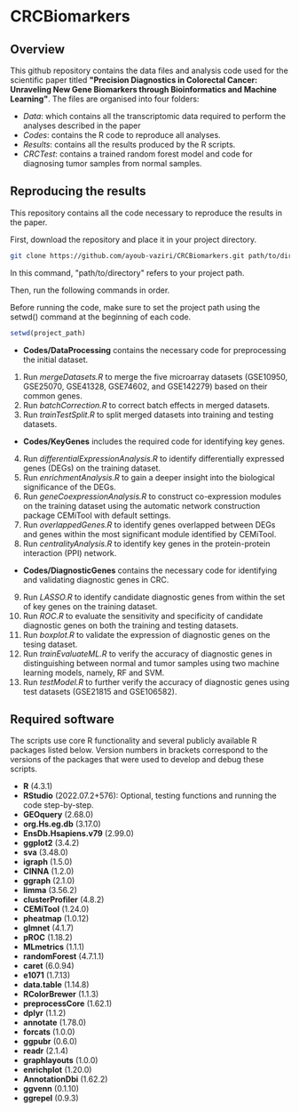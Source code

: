 # CRCBiomarkers

## Overview
This github repository contains the data files and analysis code used for the scientific paper titled **"Precision Diagnostics in Colorectal Cancer: Unraveling New Gene Biomarkers through Bioinformatics and Machine Learning"**.
The files are organised into four folders:
 - *Data*: which contains all the transcriptomic data required to perform the analyses described in the paper
 - *Codes*: contains the R code to reproduce all  analyses.
 - *Results*: contains all the results produced by the R scripts.
 - *CRCTest*: contains a trained random forest model and code for diagnosing tumor samples from normal samples.

## Reproducing the results
This repository contains all the code necessary to reproduce the results in the paper. 

First, download the repository and place it in your project directory.

```bash
git clone https://github.com/ayoub-vaziri/CRCBiomarkers.git path/to/directory
```
In this command, "path/to/directory" refers to your project path.
	
Then, run the following commands in order.

Before running the code, make sure to set the project path using the setwd() command at the beginning of each code.
	
```R
setwd(project_path)
```

- **Codes/DataProcessing** contains the necessary code for preprocessing the initial dataset.
1. Run *mergeDatasets.R* to merge the five microarray datasets (GSE10950, GSE25070, GSE41328, GSE74602, and GSE142279) based on their common genes.
2. Run *batchCorrection.R* to correct batch effects in merged datasets.
3. Run *trainTestSplit.R* to split merged datasets into training and testing datasets.
   
- **Codes/KeyGenes** includes the required code for identifying key genes.
4. Run *differentialExpressionAnalysis.R* to identify differentially expressed genes (DEGs) on the training dataset.
5. Run *enrichmentAnalysis.R* to gain a deeper insight into the biological significance of the DEGs.
6. Run *geneCoexpressionAnalysis.R* to construct co-expression modules on the training dataset using the automatic network construction package CEMiTool with default settings.
7. Run *overlappedGenes.R* to identify genes overlapped between DEGs and genes within the most significant module identified by CEMiTool.
8. Run *centralityAnalysis.R* to identify key genes in the protein-protein interaction (PPI) network.
   
- **Codes/DiagnosticGenes** contains the necessary code for identifying and validating diagnostic genes in CRC.
9. Run *LASSO.R* to identify candidate diagnostic genes from within the set of key genes on the training dataset.
10. Run *ROC.R* to evaluate the sensitivity and specificity of candidate diagnostic genes on both the training and testing datasets.
11. Run *boxplot.R* to validate the expression of diagnostic genes on the tesing dataset.
12. Run *trainEvaluateML.R* to verify the accuracy of diagnostic genes in distinguishing between normal and tumor samples using two machine learning models, namely, RF and SVM.
13. Run *testModel.R* to further verify the accuracy of diagnostic genes using test datasets (GSE21815 and GSE106582).
 
## Required software
The scripts use core R functionality and several publicly available R packages listed below. Version numbers in brackets correspond to the versions of the packages that were used to develop and debug these scripts.

 - **R** (4.3.1)
 - **RStudio** (2022.07.2+576): Optional, testing functions and running the code step-by-step.
 - **GEOquery** (2.68.0)
 - **org.Hs.eg.db** (3.17.0)
 - **EnsDb.Hsapiens.v79** (2.99.0)
 - **ggplot2** (3.4.2)
 - **sva** (3.48.0)
 - **igraph** (1.5.0)
 - **CINNA** (1.2.0)
 - **ggraph** (2.1.0)
 - **limma** (3.56.2)
 - **clusterProfiler** (4.8.2)
 - **CEMiTool** (1.24.0)
 - **pheatmap** (1.0.12)
 - **glmnet** (4.1.7)
 - **pROC** (1.18.2)
 - **MLmetrics** (1.1.1)
 - **randomForest** (4.7.1.1)
 - **caret** (6.0.94)
 - **e1071** (1.7.13)
 - **data.table** (1.14.8)
 - **RColorBrewer** (1.1.3)
 - **preprocessCore** (1.62.1)
 - **dplyr** (1.1.2)
 - **annotate** (1.78.0)
 - **forcats** (1.0.0)
 - **ggpubr** (0.6.0)
 - **readr** (2.1.4)
 - **graphlayouts** (1.0.0)
 - **enrichplot** (1.20.0)
 - **AnnotationDbi** (1.62.2)
 - **ggvenn** (0.1.10)
 - **ggrepel** (0.9.3)